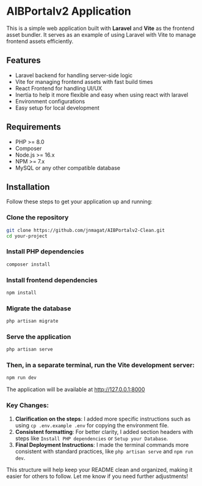 # AIBPortalv2 Application

This is a simple web application built with **Laravel** and **Vite** as the frontend asset bundler. It serves as an example of using Laravel with Vite to manage frontend assets efficiently.

## Features

-   Laravel backend for handling server-side logic
-   Vite for managing frontend assets with fast build times
-   React Frontend for handling UI/UX
-   Inertia to help it more flexible and easy when using react with laravel
-   Environment configurations
-   Easy setup for local development

## Requirements

-   PHP >= 8.0
-   Composer
-   Node.js >= 16.x
-   NPM >= 7.x
-   MySQL or any other compatible database

## Installation

Follow these steps to get your application up and running:

### Clone the repository

```bash
git clone https://github.com/jnmagat/AIBPortalv2-Clean.git
cd your-project
```

### Install PHP dependencies

```bash
composer install
```

### Install frontend dependencies

```bash
npm install
```

<!-- ### Configure your environment

```bash
cp .env.example .env
``` -->

<!-- ### Then, configure your .env file with the correct database credentials:

DB_CONNECTION=mysql
DB_HOST=127.0.0.1
DB_PORT=3306
DB_DATABASE=laravel_crud
DB_USERNAME=your_database_username
DB_PASSWORD=your_database_password -->

### Migrate the database

```bash
php artisan migrate
```

<!--
> **Note:**
> If you encounter the following error during migration:
>
> ```
> The database 'laravel_crud' does not exist on the 'mysql' connection.
> ```
>
> You can resolve this by typing **`yes`** when prompted:
>
> Do you wish to continue with this operation? (yes/no) [yes]:
>
> ```bash
> yes
> ```
>
> This will create the database for you, and the migration will proceed successfully. -->

### Serve the application

```bash
php artisan serve
```

### Then, in a separate terminal, run the Vite development server:

```bash
npm run dev
```

The application will be available at http://127.0.0.1:8000

### Key Changes:

1. **Clarification on the steps**: I added more specific instructions such as using `cp .env.example .env` for copying the environment file.
2. **Consistent formatting**: For better clarity, I added section headers with steps like `Install PHP dependencies` or `Setup your Database`.
3. **Final Deployment Instructions**: I made the terminal commands more consistent with standard practices, like `php artisan serve` and `npm run dev`.

This structure will help keep your README clean and organized, making it easier for others to follow. Let me know if you need further adjustments!
